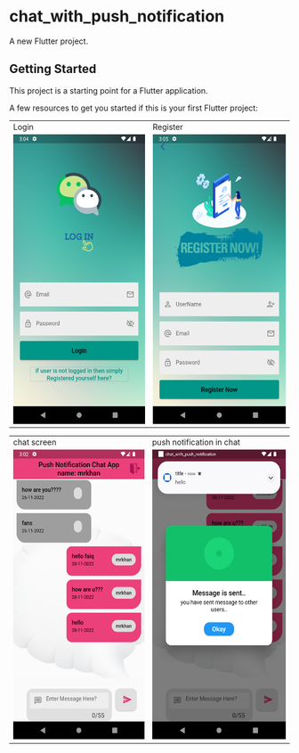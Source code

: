 # chat_with_push_notification

A new Flutter project.

## Getting Started

This project is a starting point for a Flutter application.

A few resources to get you started if this is your first Flutter project:

<table>
  <tr>
    <td>Login</td>
    <td>Register</td>
  </tr>
  <tr>
    <td><img src="https://raw.githubusercontent.com/imziaurrehman/push-notification-chat-screen-dart-flutter/main/assets/imgs/login.png" width=270 height=520></td>
    <td><img src="https://github.com/imziaurrehman/push-notification-chat-screen-dart-flutter/blob/main/assets/imgs/registeration.png" width=270 height=520></td>
  </tr>
 </table>
 
 <table>
  <tr>
    <td>chat screen</td>
    <td>push notification in chat</td>
  </tr>
  
  <tr>
     <td><img src="https://github.com/imziaurrehman/push-notification-chat-screen-dart-flutter/blob/main/assets/imgs/chat-screen.png" width=270 height=520></td>
    <td><img src="https://github.com/imziaurrehman/push-notification-chat-screen-dart-flutter/blob/main/assets/imgs/notification-msg.png" width=270 height=520></td
  </tr>
 </table>
  
